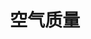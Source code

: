 ---
title: 空气质量
tag: [guide, ios, aq, overview]
layout: guide-overview
description: 全球空气质量API，适配当地空气质量标准，可以轻松的获取指定位置的空气质量、污染物和健康建议。目前已经覆盖100多个国家或地区数据，包括实时和预报数据，分辨率为1x1公里。
permalink: /docs/ios-sdk/air-quality/
ref: 0-sdk-ios-aq-v1
---
